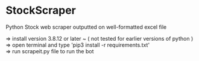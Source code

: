 # StockScraper
Python Stock web scraper outputted on well-formatted excel file

=> install version 3.8.12 or later ~ ( not tested for earlier versions of python )      
=> open terminal and type 'pip3 install -r requirements.txt'  
=> run scrapeit.py file to run the bot 


